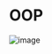 # OOP
![image](https://user-images.githubusercontent.com/57727568/120550832-0781f900-c3fe-11eb-8f6a-b1a6f4481ac2.png)
